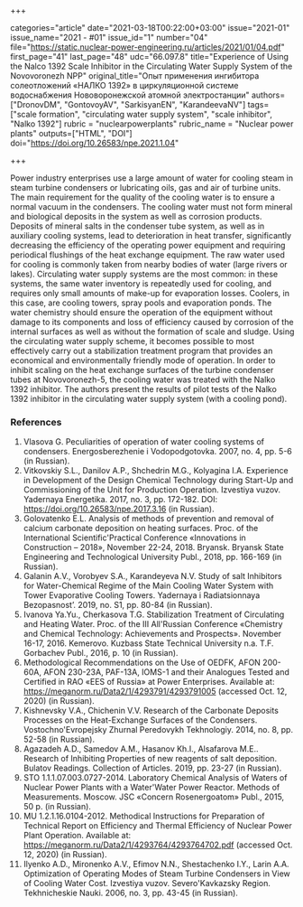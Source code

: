 +++

categories="article"
date="2021-03-18T00:22:00+03:00"
issue="2021-01"
issue_name="2021 - #01"
issue_id="1"
number="04"
file="https://static.nuclear-power-engineering.ru/articles/2021/01/04.pdf"
first_page="41"
last_page="48"
udc="66.097.8"
title="Experience of Using the Nalco 1392 Scale Inhibitor in the Circulating Water Supply System of the Novovoronezh NPP"
original_title="Опыт применения ингибитора солеотложений «НАЛКО 1392» в циркуляционной системе водоснабжения Нововоронежской атомной электростанции"
authors=["DronovDM", "GontovoyAV", "SarkisyanEN", "KarandeevaNV"]
tags=["scale formation", "circulating water supply system", "scale inhibitor", "Nalko 1392"]
rubric = "nuclearpowerplants"
rubric_name = "Nuclear power plants"
outputs=["HTML", "DOI"]
doi="https://doi.org/10.26583/npe.2021.1.04"

+++

Power industry enterprises use a large amount of water for cooling steam in steam turbine condensers or lubricating oils, gas and air of turbine units. The main requirement for the quality of the cooling water is to ensure a normal vacuum in the condensers. The cooling water must not form mineral and biological deposits in the system as well as corrosion products. Deposits of mineral salts in the condenser tube system, as well as in auxiliary cooling systems, lead to deterioration in heat transfer, significantly decreasing the efficiency of the operating power equipment and requiring periodical flushings of the heat exchange equipment. The raw water used for cooling is commonly taken from nearby bodies of water (large rivers or lakes). Circulating water supply systems are the most common: in these systems, the same water inventory is repeatedly used for cooling, and requires only small amounts of make-up for evaporation losses. Coolers, in this case, are cooling towers, spray pools and evaporation ponds. The water chemistry should ensure the operation of the equipment without damage to its components and loss of efficiency caused by corrosion of the internal surfaces as well as without the formation of scale and sludge. Using the circulating water supply scheme, it becomes possible to most effectively carry out a stabilization treatment program that provides an economical and environmentally friendly mode of operation. In order to inhibit scaling on the heat exchange surfaces of the turbine condenser tubes at Novovoronezh-5, the cooling water was treated with the Nalko 1392 inhibitor. The authors present the results of pilot tests of the Nalko 1392 inhibitor in the circulating water supply system (with a cooling pond).

### References

1. Vlasova G. Peculiarities of operation of water cooling systems of condensers. Energosberezhenie i Vodopodgotovka. 2007, no. 4, pp. 5-6 (in Russian).
2. Vitkovskiy S.L., Danilov A.P., Shchedrin M.G., Kolyagina I.A. Experience in Development of the Design Chemical Technology during Start-Up and Commissioning of the Unit for Production Operation. Izvestiya vuzov. Yadernaya Energetika. 2017, no. 3, pp. 172-182. DOI: https://doi.org/10.26583/npe.2017.3.16 (in Russian).
3. Golovatenko E.L. Analysis of methods of prevention and removal of calcium carbonate deposition on heating surfaces. Proc. of the International Scientific'Practical Conference «Innovations in Construction – 2018», November 22-24, 2018. Bryansk. Bryansk State Engineering and Technological University Publ., 2018, pp. 166-169 (in Russian).
4. Galanin A.V., Vorobyev S.A., Karandeyeva N.V. Study of salt Inhibitors for Water-Chemical Regime of the Main Cooling Water System with Tower Evaporative Cooling Towers. Yadernaya i Radiatsionnaya Bezopasnost’. 2019, no. S1, pp. 80-84 (in Russian).
5. Ivanova Ya.Yu., Cherkasova T.G. Stabilization Treatment of Circulating and Heating Water. Proc. of the III All'Russian Conference «Chemistry and Chemical Technology: Achievements and Prospects». November 16-17, 2016. Kemerovo. Kuzbass State Technical University n.a. T.F. Gorbachev Publ., 2016, p. 10 (in Russian).
6. Methodological Recommendations on the Use of OEDFK, AFON 200-60A, AFON 230-23A, PAF-13A, IOMS-1 and their Analogues Tested and Certified in RAO «EES of Russia» at Power Enterprises. Available at: https://meganorm.ru/Data2/1/4293791/4293791005 (accessed Oct. 12, 2020) (in Russian).
7. Kishnevsky V.A., Chichenin V.V. Research of the Carbonate Deposits Processes on the Heat-Exchange Surfaces of the Condensers. Vostochno'Evropejsky Zhurnal Peredovykh Tekhnologiy. 2014, no. 8, pp. 52-58 (in Russian).
8. Agazadeh A.D., Samedov A.M., Hasanov Kh.I., Alsafarova M.E.. Research of Inhibiting Properties of new reagents of salt deposition. Bulatov Readings. Collection of Articles. 2019, pp. 23-27 (in Russian).
9. STO 1.1.1.07.003.0727-2014. Laboratory Chemical Analysis of Waters of Nuclear Power Plants with a Water'Water Power Reactor. Methods of Measurements. Moscow. JSC «Concern Rosenergoatom» Publ., 2015, 50 p. (in Russian).
10. MU 1.2.1.16.0104-2012. Methodical Instructions for Preparation of Technical Report on Efficiency and Thermal Efficiency of Nuclear Power Plant Operation. Available at: https://meganorm.ru/Data2/1/4293764/4293764702.pdf (accessed Oct. 12, 2020) (in Russian).
11. Ilyenko A.D., Mironenko A.V., Efimov N.N., Shestachenko I.Y., Larin A.A. Optimization of Operating Modes of Steam Turbine Condensers in View of Cooling Water Cost. Izvestiya vuzov. Severo'Kavkazsky Region. Tekhnicheskie Nauki. 2006, no. 3, pp. 43-45 (in Russian).